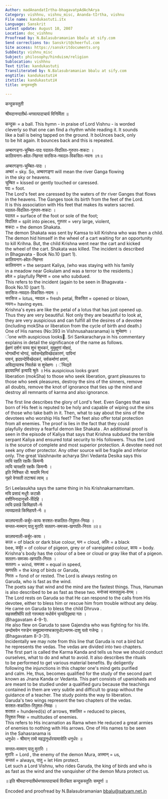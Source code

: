 ```yaml
---
Author: madAnandatIrtha-bhagavatpAdAchArya
Category: vishhnu, vishnu_misc, Ananda-tIrtha, vishnu
File name: kandukastuti.itx
Language: Sanskrit
Latest update: August 10, 2007
Location: doc_vishhnu
Proofread by: N.Balasubramanian bbalu at sify.com
Send corrections to: Sanskrit@cheerful.com
Site access: https://sanskritdocuments.org
SubDeity: vishnu_misc
Subject: philosophy/hinduism/religion
Sublocation: vishhnu
Text title: kandukastuti
Transliterated by: N.Balasubramanian bbalu at sify.com
engtitle: kandukastutiH
itxtitle: kandukastutiH
title: कन्दुकस्तुतिः

---
```

  
 कन्दुकस्तुती   
  
श्रीमदानन्दतीर्थ-भगवत्पादाचार्य विनिर्मिता ॥  
  
कन्दुकः = a ball. This hymn - in praise of Lord Vishnu - is worded  
cleverly so that one can find a rhythm while reading it. It sounds  
like a ball is being tapped on the ground.  It boUnces back, only  
to be hit again. It bounces back and this is repeated.  
  
अम्बरगङ्गा-चुम्बित-पादः पदतल-विदलित-गुरुतर-शकटः ।  
कालियनाग-क्ष्वेल-निहन्ता  सरसिज-नवदल-विकसित-नयनः ॥१॥  
  
अम्बरगङ्गा-चुम्बित-पादः ।  
अम्बरं = sky. So, अम्बरगङ्गा will mean the river Ganga flowing  
in the sky or heavens.   
चुम्बित = kissed or gently touched or caressed.  
पदः = foot.  
The Lord's feet are caressed by the waters of thr river Ganges that flows  
in the heavens.  The Ganges took its birth from the feet of the Lord.  
It is this association with His feet that makes its waters sacred.  
पदतल-विदलित-गुरुतर-शकटः ।  
पदतल = surface of the foot or sole of the foot;   
विदलित = split into pieces, गुरुतर =  very large, violent,   
शकटः = the demon Shakata.  
The demon Shakata was sent by Kamsa to kill Krishna who was then a child.  
The demon hid himself in the wheel of a cart waiting for an opportunity  
to kill Krihna. But, the child Krishna went near the cart and kicked  
the wheel of the cart. Shakata was killed. The incident is described  
in Bhagavata - Book No.10 (part 1).  
कालियनाग-क्ष्वेल-निहन्ता  
कालियनाग = the serpant Kaliya, (who was staying with his family  
in a meadow near Gokulam and was a terror to the residents.)   
क्ष्वेल = playfully निहन्ता = one who subdued.  
This refers to the incident (again to be seen in Bhagavata -  
Book No.10 (part 1).  
सरसिज-नवदल-विकसित-नयनः ।  
सरसिज  = lotus, नवदल = fresh petal, विकसित = opened or blown,   
नयनः= having eyes.  
Krishna's eyes are like the petal of a lotus that has just opened up.  
Thus they are very beautiful. Not only they are beautiful to look at,  
they are very auspicious and can fulfill all the desires of a devotee  
(including mokSha or liberation from the cycle of birth and death.)  
One of His names (No:393 in Vishnusahasranama) is शुभेक्षणः ।  
᳚one with auspicious looks᳚. Sri Sankaracharya in his commentary  
explains  in detail the significance of the name as follows.  
ईक्षणं दर्शनं यस्य शुभं शुभकरं, मुमुक्षूणां मोक्षदं,  
भोगार्थीनां भोगदं, सर्वसन्देहविच्छेदकारणं, पापिनां  
पावनं, हृदग्रन्देर्विच्छेदकरं, सर्वकर्माणां क्षपणं,  
अविद्यायाश्च निवर्तकं स शुभेक्षणः । ᳚भिद्यते  
हृदयग्रन्तिः᳚ इत्यादि श्रुतेः ॥ His auspicious looks grant  
liberation (mokSha) to those who seek liberation, grant pleasures to  
those who seek pleasures, destroy the sins of the sinners, remove  
all doubts, remove the knot of ignorance that ties up the mind  and  
destroy all remnants of karma and also ignorance.  
  
The first line describes the glory of Lord's feet.  Even Ganges that was  
born of His feet is reputed to be holy and capable of wiping out the sins  
of those who take bath in it.  Then, what to say about the sins of the  
devotees who worship His feet? The feet also offer total protection  
from all enemies. The proof is lies in the fact that they could  
playfully destroy a fearful demon like Shakata . An additional proof is  
seen in the episode of Kaliya that says that Krishna subdued the terrible  
serpant Kaliya and ensured total security to His followers. Thus the Lord  
is the source of complete and most superior protection. A devotee need not  
seek any other protector.  Any other source will be fragile and inferior  
only. The great Vaishnavite acharya Shri Vedanta Desika says this  
त्वयि रक्षति रक्षकैः किमन्यैः  
      त्वयि चारक्षति रक्षकैः किमन्यैः ।  
इति निश्चित धीः श्रयामि नित्यं  
      नृहरे वेगवती तटाश्रयं त्वाम् ॥  
  
Sri Leelasukha says the same thing in his Krishnakarnamritam.  
मयि प्रसादं मधुरैः कटाक्षैः  
      वंशीनिनादानुचरै-र्विदेहि ।  
त्वयि प्रसन्ने किमिहापरै-र्नः  
      त्वय्यप्रसन्ने किमिहापरै-र्नः ॥  
  
कालघनाली-कर्बुर-कायः शरशत-शकलित-रिपुशत-निवहः ।  
सन्तत-मस्मान् पातु मुरारिः सततग-समजव-खगपति-निरतः ॥२॥  
  
कालघनाली-कर्बुर-कायः ।  
काल = of black or dark blue colour, घन = cloud, अलिः = a black  
bee, कर्बुर = of colour of pigeon, grey or of vareigated colour, कायः = body.  
Krishna's body has the colour of a bee or cloud or  gray like that of a pigeon.  
सततग-समजव-खगपति-निरतः ।  
सततगः = wind, समजव = equal in speed,  
खगपतिः = the king of birds or Garuda,  
निरतः = fond of or rested. The Lord is always resting on  
Garuda, who is fast as the wind.  
The poets say that wind and the mind are the fastest things. Thus, Hanuman  
is also described to be as fast as these two.  मनोजवं मारुततुल्य-वेगम् ।  
The Lord rests on Garuda so that He can respond to the calls from His  
devotee, either to bless him or rescue him from trouble without any delay.  
He came on Garuda to bless the child Dhruva .  
सहस्रशीर्षापि ततो गरुत्मता मधोर्वनं भृत्यदिदृक्षया गतः ।  
(Bhagavatam 4-9-1).  
He also flew on Garuda to save Gajendra who was fighting for his life.   
छन्दोमयेन गरुडेन समुह्यमानश्चक्रायुधोऽभ्यगम-दाशु यतो गजेन्द्रः ।  
(Bhagavatam 8-3-31).  
Incidentally we may note from this line that Garuda is not a bird but  
he represents the vedas. The vedas are divided into two chapters.  
The first part is called the Karma Kanda and tells us how we should conduct  
ourselves, what to do and what to avoid. It also describes the rituals  
to be performed to get various material benefits.  By deligently  
following the injunctions in this chapter one's mind gets purified  
and calm. He, thus, becomes qualified for the study of the second part  
known as Jnana Kanda or Vedanta.  This part consists of upanishads and  
are meant to be studied under a qualified guru because the teachings  
contained in them are very subtle and difficult to grasp without the  
guidance of a teacher. The study points the way to liberation.  
Garuda's two wings represent the two chapters of the vedas.   
शरशत-शकलित-रिपुशत-निवहः ।  
शरशत = hundered(s) of arrows, शकलित = reduced to pieces,   
रिपुशत निवहः = multitudes of enemies.  
This refers to His incarnation as Rama when He reduced a great armies  
of enemies to nothing with His arrows. One of His names to be seen  
in the Sahasranama is  
धनुर्धरः -  श्रीमान् रामो महद्धनुर्धारयामासेति धनुर्धरः ॥  
  
सन्तत-मस्मान् पातु मुरारिः ।  
मुरारिः = Lord , the enemy of the demon Mura, अस्मान् = us,  
सन्ततं = always, पातु = let Him protect.  
Let such a Lord Vishnu, who rides Garuda, the king of birds and who is  
as fast as the wind and the vanquisher of the demon Mura protect us.  
  
॥ इति श्रीमदानन्दतीर्थभगवत्पादाचार्य विरचिता कन्दुकस्तुतिः सम्पूर्णा ॥  
  
  
Encoded and proofread by N.Balasubramanian bbalu@satyam.net.in  
  
